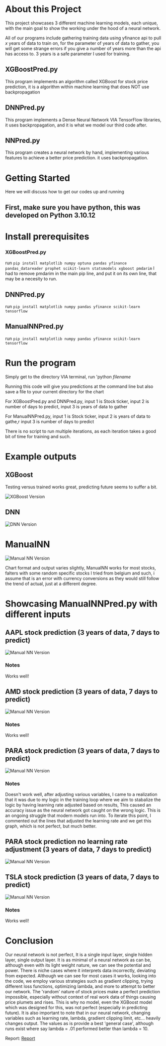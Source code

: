 # About this Project

This project showcases 3 different machine learning models, each unique, with the main goal to show the working under the hood of a neural network.

All of our programs include gathering training data using yfinance api to pull *x* years of data to train on, for the parameter of years of data to gather, you will get some strange errors if you give a number of years more than the api has access to. 3 years is a safe parameter I used for training.

## XGBoostPred.py

This program implements an algorithm called XGBoost for stock price prediction, it is a algorithm within machine learning that does NOT use backpropagation

## DNNPred.py

This program implements a Dense Neural Network VIA TensorFlow libraries, it uses backpropagation, and it is what we model our third code after.

## NNPred.py

This program creates a neural network by hand, implementing various features to achieve a better price prediction. it uses backpropagation.

# Getting Started

Here we will discuss how to get our codes up and running


## First, make sure you have python, this was developed on Python 3.10.12

# Install prerequisites

### XGBoostPred.py

run ``` pip install matplotlib numpy optuna pandas yfinance pandas_datareader prophet scikit-learn statsmodels xgboost pmdarim ```
I had to remove pmdarim in the main pip line, and put it on its own line, that may be a necesity to run.
## DNNPred.py

run ``` pip install matplotlib numpy pandas yfinance scikit-learn tensorflow ```

## ManualNNPred.py
run ``` pip install matplotlib numpy pandas yfinance scikit-learn tensorflow ```

# Run the program

Simply get to the directory VIA terminal, run 'python *filename*

Running this code will give you predictions at the command line but also save a file to your current directory for the chart

For XGBoostPred.py and DNNPred.py, input 1 is Stock ticker, input 2 is number of days to predict, input 3 is years of data to gather

For ManualNNPred.py, input 1 is Stock ticker, input 2 is years of data to gathe,r input 3 is number of days to predict

There is no script to run multiple iterations, as each iteration takes a good bit of time for training and such.

# Example outputs
## XGBoost

Testing versus trained works great, predicting future seems to suffer a bit.

![XGBoost Version](./Examples/AAPL_20240404_predicted_vs_actual_XGBoost.png "XGBoost Version")

## DNN
![DNN Version](./Examples/AAPL_20240404_predicted_vs_actual_DNN.png "DNN Version")

# ManualNN
![Manual NN Version](./Examples/AAPL_20240404_predicted_vs_actual_ManualNN.png "Manual NN Version")

Chart format and output varies slightly, ManualNN works for most stocks, falters with some random specific stocks I tried from belgium and such, i assume that is an error with currency conversions as they would still follow the trend of actual, just at a different degree.

# Showcasing ManualNNPred.py with different inputs
## AAPL stock prediction (3 years of data, 7 days to predict)
![Manual NN Version](./Examples/AAPL_20240404_predicted_vs_actual_ManualNN.png "Manual NN Version AAPL")

### Notes

Works well!

## AMD stock prediction (3 years of data, 7 days to predict)
![Manual NN Version](./Examples/AMD_20240404_predicted_vs_actual_ManualNN.png "Manual NN Version AMD")

### Notes

Works well!

## PARA stock prediction (3 years of data, 7 days to predict)
![Manual NN Version](./Examples/PARA_20240404_predicted_vs_actual_ManualNN.png "Manual NN Version PARA")

### Notes

Doesn't work well, after adjusting various variables, I came to a realization that it was due to my logic in the training loop where we aim to stabalize the logic by having learning rate adjusted based on results, This caused an accuracy issue as the neural network got caught on the wrong logic. This is an ongoing struggle that modern models run into. To iterate this point, I commented out the lines that adjusted the learning rate and we get this graph, which is not perfect, but much better.
## PARA stock prediction no learning rate adjustment (3 years of data, 7 days to predict)
![Manual NN Version](./Examples/PARA_20240404_predicted_vs_actual_ManualNN_noLR.png "Manual NN Version PARA NO LR CHANGE")


## TSLA stock prediction (3 years of data, 7 days to predict)
![Manual NN Version](./Examples/TSLA_20240404_predicted_vs_actual_ManualNN.png "Manual NN Version TSLA")

### Notes

Works well!


# Conclusion

Our neural network is not perfect, It is a single input layer, single hidden layer, single output layer. It is as minimal of a neural network as can be, although even with its light weight nature, we can see the potential and power. There is niche cases where it interprets data incorrectly, deviating from expected. Although we can see for most cases it works, looking into the code, we employ various strategies such as gradient clipping, trying different loss functions, optimizing lambda, and more to attempt to better our network. The 'random' nature of stock prices make a perfect prediction impossible, especially without context of real work data of things causing price plumets and rises. This is why no model, even the XGBoost model which was designed for this, was not perfect (especially in predicting future). It is also important to note that in our neural network, changing variables such as learning rate, lambda, gradient clipping limit, etc... heavily changes output. The values as is provide a best 'general case', although runs exist where say lambda = .01 performed better than lambda = 10.


Report: [Report](./Report/JR_Backpropagation_report.pdf)
